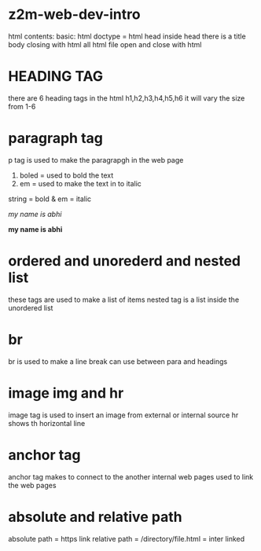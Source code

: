 # z2m-web-dev-intro
html contents:
basic:
html
doctype = html
head 
    inside head there is a title
body 
closing with html
all html file open and close with html 


# HEADING TAG
there are 6 heading tags in the html 
h1,h2,h3,h4,h5,h6
it will vary the size from 1-6

# paragraph tag
p tag is used to make the paragrapgh in the web page
1. boled = used to bold the text
2. em = used to make the text in to italic

string = bold & em = italic

<p><em> my name is abhi </em><p>
<p><b> my name is abhi </b><p>

# ordered and unorederd and nested list
these tags are used to make a list of items 
nested tag is a list inside the unordered list
# br
br is used to make a line break can use between para and headings 

# image img and hr
image tag is used to insert an image from external or internal source 
hr shows th horizontal line 

# anchor tag
anchor tag makes to connect to the another internal web pages 
used to link the web pages
# absolute and relative path
absolute path = https link
relative path = /directory/file.html = inter linked 
